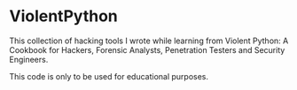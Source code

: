 # ViolentPython
This collection of hacking tools I wrote while learning from Violent Python: A Cookbook for Hackers, Forensic Analysts, Penetration Testers and Security Engineers.

This code is only to be used for educational purposes.
